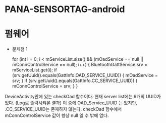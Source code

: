 # PANA-SENSORTAG-android

# 펌웨어

- 문제점 1

	for (int i = 0; i < mServiceList.size()
	    && (mOadService == null || mConnControlService == null); i++) {
		BluetoothGattService srv = mServiceList.get(i);
		if (srv.getUuid().equals(GattInfo.OAD_SERVICE_UUID)) {
			mOadService = srv;
		}
		if (srv.getUuid().equals(GattInfo.CC_SERVICE_UUID)) {
			mConnControlService = srv;
		}
	}

DeviceActivity안에 있는 checkOad 함수이다.
현재 server list에는 9개의 UUID가 있다. (Log로 출력시켜본 결과)
이 중에 OAD_Service_UUID 는 있지만, .CC_SERVICE_UUID는 존재하지 않는다.
checkOad 함수에서 mConnControlService 값이 항상 null 일 수 밖에 없다.

